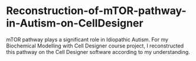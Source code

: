 # Reconstruction-of-mTOR-pathway-in-Autism-on-CellDesigner
mTOR pathway plays a significant role in Idiopathic Autism. For my Biochemical Modelling with Cell Designer course project, I reconstructed this pathway on the Cell Designer software according to my understanding. 
